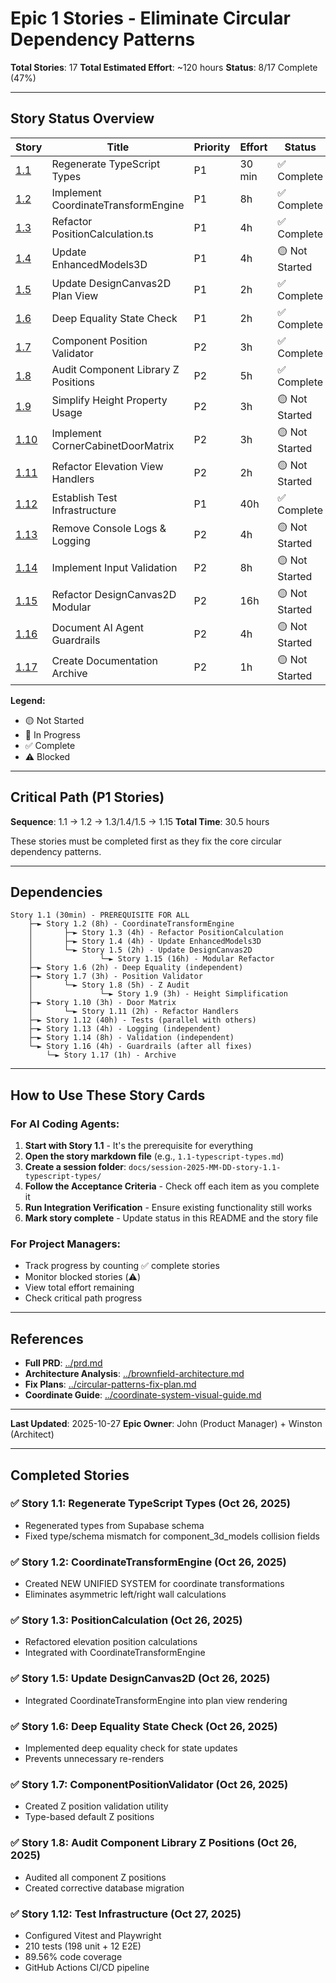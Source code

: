 # Epic 1 Stories - Eliminate Circular Dependency Patterns

**Total Stories**: 17
**Total Estimated Effort**: ~120 hours
**Status**: 8/17 Complete (47%)

---

## Story Status Overview

| Story | Title | Priority | Effort | Status |
|-------|-------|----------|--------|--------|
| [1.1](./1.1-typescript-types.md) | Regenerate TypeScript Types | P1 | 30 min | ✅ Complete |
| [1.2](./1.2-coordinate-engine.md) | Implement CoordinateTransformEngine | P1 | 8h | ✅ Complete |
| [1.3](./1.3-refactor-position-calculation.md) | Refactor PositionCalculation.ts | P1 | 4h | ✅ Complete |
| [1.4](./1.4-update-enhanced-models-3d.md) | Update EnhancedModels3D | P1 | 4h | 🟡 Not Started |
| [1.5](./1.5-update-design-canvas-2d.md) | Update DesignCanvas2D Plan View | P1 | 2h | ✅ Complete |
| [1.6](./1.6-deep-equality-state.md) | Deep Equality State Check | P1 | 2h | ✅ Complete |
| [1.7](./1.7-component-position-validator.md) | Component Position Validator | P2 | 3h | ✅ Complete |
| [1.8](./1.8-z-audit.md) | Audit Component Library Z Positions | P2 | 5h | ✅ Complete |
| [1.9](./1.9-simplify-height.md) | Simplify Height Property Usage | P2 | 3h | 🟡 Not Started |
| [1.10](./1.10-door-matrix.md) | Implement CornerCabinetDoorMatrix | P2 | 3h | 🟡 Not Started |
| [1.11](./1.11-refactor-door-handlers.md) | Refactor Elevation View Handlers | P2 | 2h | 🟡 Not Started |
| [1.12](./1.12-test-infrastructure.md) | Establish Test Infrastructure | P1 | 40h | ✅ Complete |
| [1.13](./1.13-structured-logging.md) | Remove Console Logs & Logging | P2 | 4h | 🟡 Not Started |
| [1.14](./1.14-input-validation.md) | Implement Input Validation | P2 | 8h | 🟡 Not Started |
| [1.15](./1.15-refactor-canvas-modular.md) | Refactor DesignCanvas2D Modular | P2 | 16h | 🟡 Not Started |
| [1.16](./1.16-ai-guardrails.md) | Document AI Agent Guardrails | P2 | 4h | 🟡 Not Started |
| [1.17](./1.17-archive-docs.md) | Create Documentation Archive | P2 | 1h | 🟡 Not Started |

**Legend:**
- 🟡 Not Started
- 🔵 In Progress
- ✅ Complete
- ⚠️ Blocked

---

## Critical Path (P1 Stories)

**Sequence**: 1.1 → 1.2 → 1.3/1.4/1.5 → 1.15
**Total Time**: 30.5 hours

These stories must be completed first as they fix the core circular dependency patterns.

---

## Dependencies

```
Story 1.1 (30min) - PREREQUISITE FOR ALL
    ├─► Story 1.2 (8h) - CoordinateTransformEngine
    │       ├─► Story 1.3 (4h) - Refactor PositionCalculation
    │       ├─► Story 1.4 (4h) - Update EnhancedModels3D
    │       └─► Story 1.5 (2h) - Update DesignCanvas2D
    │               └─► Story 1.15 (16h) - Modular Refactor
    ├─► Story 1.6 (2h) - Deep Equality (independent)
    ├─► Story 1.7 (3h) - Position Validator
    │       └─► Story 1.8 (5h) - Z Audit
    │               └─► Story 1.9 (3h) - Height Simplification
    ├─► Story 1.10 (3h) - Door Matrix
    │       └─► Story 1.11 (2h) - Refactor Handlers
    ├─► Story 1.12 (40h) - Tests (parallel with others)
    ├─► Story 1.13 (4h) - Logging (independent)
    ├─► Story 1.14 (8h) - Validation (independent)
    └─► Story 1.16 (4h) - Guardrails (after all fixes)
        └─► Story 1.17 (1h) - Archive
```

---

## How to Use These Story Cards

### For AI Coding Agents:

1. **Start with Story 1.1** - It's the prerequisite for everything
2. **Open the story markdown file** (e.g., `1.1-typescript-types.md`)
3. **Create a session folder**: `docs/session-2025-MM-DD-story-1.1-typescript-types/`
4. **Follow the Acceptance Criteria** - Check off each item as you complete it
5. **Run Integration Verification** - Ensure existing functionality still works
6. **Mark story complete** - Update status in this README and the story file

### For Project Managers:

- Track progress by counting ✅ complete stories
- Monitor blocked stories (⚠️)
- View total effort remaining
- Check critical path progress

---

## References

- **Full PRD**: [../prd.md](../prd.md)
- **Architecture Analysis**: [../brownfield-architecture.md](../brownfield-architecture.md)
- **Fix Plans**: [../circular-patterns-fix-plan.md](../circular-patterns-fix-plan.md)
- **Coordinate Guide**: [../coordinate-system-visual-guide.md](../coordinate-system-visual-guide.md)

---

**Last Updated**: 2025-10-27
**Epic Owner**: John (Product Manager) + Winston (Architect)

---

## Completed Stories

### ✅ Story 1.1: Regenerate TypeScript Types (Oct 26, 2025)
- Regenerated types from Supabase schema
- Fixed type/schema mismatch for component_3d_models collision fields

### ✅ Story 1.2: CoordinateTransformEngine (Oct 26, 2025)
- Created NEW UNIFIED SYSTEM for coordinate transformations
- Eliminates asymmetric left/right wall calculations

### ✅ Story 1.3: PositionCalculation (Oct 26, 2025)
- Refactored elevation position calculations
- Integrated with CoordinateTransformEngine

### ✅ Story 1.5: Update DesignCanvas2D (Oct 26, 2025)
- Integrated CoordinateTransformEngine into plan view rendering

### ✅ Story 1.6: Deep Equality State Check (Oct 26, 2025)
- Implemented deep equality check for state updates
- Prevents unnecessary re-renders

### ✅ Story 1.7: ComponentPositionValidator (Oct 26, 2025)
- Created Z position validation utility
- Type-based default Z positions

### ✅ Story 1.8: Audit Component Library Z Positions (Oct 26, 2025)
- Audited all component Z positions
- Created corrective database migration

### ✅ Story 1.12: Test Infrastructure (Oct 27, 2025)
- Configured Vitest and Playwright
- 210 tests (198 unit + 12 E2E)
- 89.56% code coverage
- GitHub Actions CI/CD pipeline
